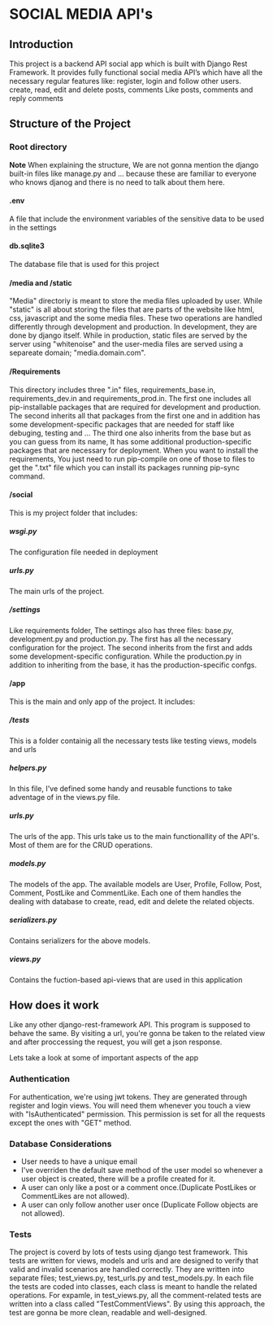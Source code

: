 # SOCIAL MEDIA API's

## Introduction
This project is a backend API social app which is built with Django Rest Framework. It provides fully functional social media API’s which have all the necessary regular features like:
register, login and follow other users.
create, read, edit and delete posts, comments
Like posts, comments and reply comments

## Structure of the Project
### Root directory

**Note** When explaining the structure, We are not gonna mention the django built-in files like manage.py and ... because these are familiar to everyone who knows djanog and there is no need to talk about them here.

#### .env
A file that include the environment variables of the sensitive data to be used in the settings

#### db.sqlite3
The database file that is used for this project

#### /media and /static
"Media" directoriy is meant to store the media files uploaded by user. While "static" is all about storing the files that are parts of the website like html, css, javascript and the some media files.
These two operations are handled differently through development and production.
In development, they are done by django itself. While in production, static files are served by the server using "whitenoise" and the user-media files are served using a separeate domain; "media.domain.com".

#### /Requirements
This directory includes three ".in" files, requirements_base.in, requirements_dev.in and requirements_prod.in. The first one includes all pip-installable packages that are required for development and production. The second inherits all that packages from the first one and in addition has some development-specific packages that are needed for staff like debuging, testing and ...
The third one also inherits from the base but as you can guess from its name, It has some additional production-specific packages that are necessary for deployment.
When you want to install the requirements, You just need to run pip-compile on one of those to files to get the ".txt" file which you can install its packages running pip-sync command.

#### /social
This is my project folder that includes:

##### wsgi.py
The configuration file needed in deployment

##### urls.py
The main urls of the project.

##### /settings
Like requirements folder, The settings also has three files: base.py, development.py and production.py. The first has all the necessary configuration for the project. The second inherits from the first and adds some development-specific configuration. While the production.py in addition to inheriting from the base, it has the production-specific confgs.

#### /app
This is the main and only app of the project. It includes:

##### /tests
This is a folder containig all the necessary tests like testing views, models and urls

##### helpers.py
In this file, I've defined some handy and reusable functions to take adventage of in the views.py file.

##### urls.py
The urls of the app. This urls take us to the main functionallity of the API's. Most of them are for the CRUD operations.

##### models.py
The models of the app. The available models are User, Profile, Follow, Post, Comment, PostLike and CommentLike. Each one of them handles the dealing with database to create, read, edit and delete the related objects.

##### serializers.py
Contains serializers for the above models.

##### views.py
Contains the fuction-based api-views that are used in this application

## How does it work
Like any other django-rest-framework API. This program is supposed to behave the same. By visiting a url, you're gonna be taken to the related view and after proccessing the request, you will get a json response.

Lets take a look at some of important aspects of the app

### Authentication
For authentication, we're using jwt tokens. They are generated through register and login views. You will need them whenever you touch a view with "IsAuthenticated" permission. This permission is set for all the requests except the ones with "GET" method.

### Database Considerations
* User needs to have a unique email
* I've overriden the default save method of the user model so whenever a user object is created, there will be a profile created for it.
* A user can only like a post or a comment once.(Duplicate PostLikes or CommentLikes are not allowed).
* A user can only follow another user once (Duplicate Follow objects are not allowed).

### Tests
The project is coverd by lots of tests using django test framework. This tests are written for views, models and urls and are designed to verify that valid and invalid scenarios are handled correctly.
They are written into separate files; test_views.py, test_urls.py and test_models.py.
In each file the tests are coded into classes, each class is meant to handle the related operations. For expamle, in test_views.py, all the comment-related tests are written into a class called "TestCommentViews". By using this approach, the test are gonna be more clean, readable and well-designed.